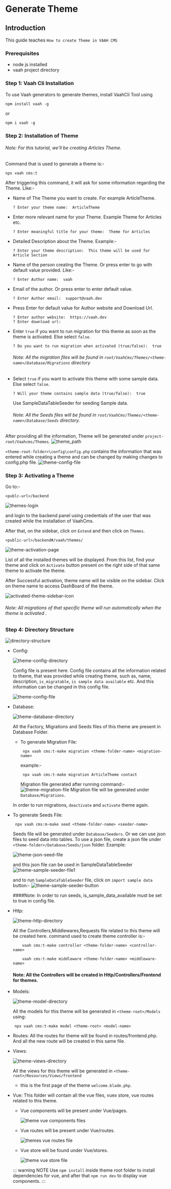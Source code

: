 # Generate Theme 

## Introduction

This guide teaches `How to create Theme in VAAH CMS`

### Prerequisites

- node js installed
- vaah project directory


### Step 1: Vaah Cli Installation

To use Vaah generators to generate themes, install VaahCli Tool using

```shell
npm install vaah -g
```
or
```shell
npm i vaah -g
```

### Step 2: Installation of Theme

###### Note: For this tutorial, we'll be creating Articles Theme.

Command that is used to generate a theme is:-
```shell
npx vaah cms:t
```

After triggering this command, it will ask for some information
regarding the Theme. Like:-


- Name of The Theme you want to create. For example ArticleTheme.
    ```
    ? Enter your theme name:  ArticleTheme  
    ```

- Enter more relevant name for your Theme. Example Theme for Articles etc.
    ```
    ? Enter meaningful title for your theme:  Theme for Articles
    ```

- Detailed Description about the Theme. Example:-
    ```
    ? Enter your theme description:  This theme will be used for Article Section
    ```

- Name of the person creating the Theme. Or press enter to go with default value provided. Like:-
    ```
    ? Enter Author name:  vaah
    ```

- Email of the author. Or press enter to enter default value.
    ```
    ? Enter Author email:  support@vaah.dev
    ```
- Press Enter for default value for Author website and Download Url.
    ```
    ? Enter author website:  https://vaah.dev
    ? Enter download url: 
    ```

- Enter `true` if you want to run migration for this theme as soon as the theme
  is activated. Else select `false`.
    ```
    ? Do you want to run migration when activated (true/false):  true
    ```

  ###### Note: All the migration files will be found in `root/VaahCms/Themes/<theme-name>/Database/Migrations` directory

- Select `true` if you want to activate this theme with some sample data. Else
  select `false`.

    ```
    ? Will your theme contains sample data (true/false):  true
    ```
  Use SampleDataTableSeeder for seeding Sample data.

  ###### Note: All the Seeds files will be found in `root/VaahCms/Themes/<theme-name>/Database/Seeds` directory.

After providing all the information, Theme will be generated under `project-root/Vaahcms/Themes`.
<img src="/images/themes/files.png" alt="theme_path">

`<theme-root-folder>\config\config.php` contains the information that was entered while creating a theme and can be changed by making changes to config.php file.
<img src="/images/themes/config.png" alt="theme-config-file">

### Step 3: Activating a Theme
Go to:-
```http request
<publc-url>/backend
```
<img src="/images/themes/login.png" alt="themes-login">

and login to the backend panel using credentials of the user that was created while the installation of VaahCms.

After that, on the sidebar, click on `Extend` and then click on `Themes`.

```http request
<public-url>/backend#/vaah/themes/
```
<img src="/images/themes/activation-page.png" alt="theme-activation-page">

List of all the installed themes will be displayed. From this list,
find your theme and click on `Activate` button present on the right
side of that same theme to activate the theme.

After Successful activation, theme name will be visible on the
sidebar. Click on theme name to access DashBoard of the theme.

<img src="/images//themes/activated-sidebar-icon.png" alt="activated-theme-sidebar-icon">

###### Note: All migrations of that specific theme will run automatically when the theme is activated .


### Step 4: Directory Structure

<img src="/images/themes/directory-structure.png" alt="directory-structure">

- Config:
  
  <img src="/images/themes/config-directory.png" alt="theme-config-directory">

  Config file is present here. Config file contains all the information related to theme, that was provided while creating theme, such as, name, description, `is_migratable`, `is sample data available` etc.
  And this information can be changed in this config file.

  <img src="/images/themes/config.png" alt="theme-config-file">

- Database:

  <img src="/images/themes/database-directory.png" alt="theme-database-directory">

  All the Factory, Migrations and Seeds files of this theme are present in Database Folder.

    - To generate Migration File:
      ```terminal
       npx vaah cms:t-make migration <theme-folder-name> <migration-name> 
      ```
      example:-
      ```terminal
       npx vaah cms:t-make migration ArticleTheme contact
      ```
      Migration file generated after running command:-
        <img src="/images/themes/migration-file.png" alt="theme-migration-file"> 
      Migration file will be generated under `Database/Migrations`.

  In order to run migrations, `deactivate` and `activate` theme again.

- To generate Seeds File:
  ```terminal
   npx vaah cms:m-make seed <theme-folder-name> <seeder-name>
  ```

  Seeds file will be generated under `Database/Seeders`. Or we can use json files to seed data into tables.
  To use a json file, create a json file under `<theme-folder>/Database/Seeds/json` folder. 
  Example:

  <img src="/images/themes/json-seed-file.png" alt="theme-json-seed-file">

  and this json file can be used in SampleDataTableSeeder
  <img :src="$withBase('/images/themes/seed-file1.png')" alt="theme-sample-seeder-file1">

  and to run `SampleDataTableSeeder` file, click on `import sample data` button:-
  <img src="/images/themes/seed-button.png" alt="theme-sample-seeder-button">

  ####Note: In order to run seeds, is_sample_data_available must be set to true in config file.
- Http:

  <img src="/images/themes/http-directory.png" alt="theme-http-directory">

  All the Controllers,Middlewares,Requests file related to this theme will be created here.
  command used to create theme controller is:-
    ```terminal-command-for-controller 
        vaah cms:t-make controller <theme-folder-name> <controller-name>
    ```
    ```terminal-command-for-middleware
        vaah cms:t-make middleware <theme-folder-name> <middleware-name>
    ```
  #### Note: All the Controllers will be created in Http/Controllers/Frontend for themes.

- Models:

  <img src="/images/themes/model-directory.png" alt="theme-model-directory">

  All the models for this theme will be generated in `<theme-root>/Models` using:
```terminal
    npx vaah cms:t-make model <theme-root> <model-name>
```

- Routes:
  All the routes for theme will be found in routes/frontend.php. And all the new route will be created in this same file.
  
- Views:

  <img src="/images/themes/views-directory.png" alt="theme-views-directory">

  All the views for this theme will be generated in `<theme-root>/Resources/Views/frontend`
    - this is the first page of the theme `welcome.blade.php`.

- Vue:
  This folder will contain all the vue files, vuex store, vue routes related to this theme.
    - Vue components will be present under Vue/pages.

      <img src="/images/themes/vue-file.png" alt="theme vue components files">

    - Vue routes will be present under Vue/routes.

      <img src="/images/themes/vue-route-file.png" alt="themes vue routes file">

    - Vue store will be found under Vue/stores.

      <img src="/images/themes/vue-store-file.png" alt="theme vue store file">

  ::: warning NOTE
  Use `npm install` inside theme root folder to install dependencies for vue, and after that `npm run dev` to display vue components.
  :::